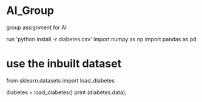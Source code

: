 # AI_Group
group assignment for AI

run 'python install -r diabetes.csv'
import numpy as np
import pandas as pd

# use the inbuilt dataset
from sklearn.datasets import load_diabetes

diabetes = load_diabetes()
print (diabetes.data);
